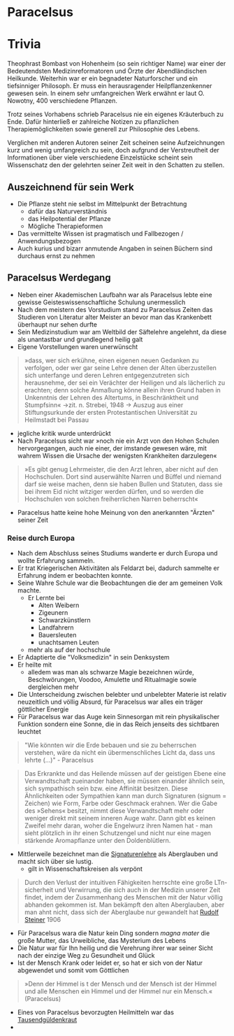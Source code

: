# Paracelsus

# Trivia
Theophrast Bombast von Hohenheim (so sein richtiger Name) war einer der Bedeutendsten Medizinreformatoren und Örzte der Abendländischen Heilkunde. Weiterhin war er ein begnadeter Naturforscher und ein tiefsinniger Philosoph.
Er muss ein herausragender Heilpflanzenkenner gewesen sein.
In einem sehr umfangreichen Werk erwähnt er laut O. Nowotny, 400 verschiedene Pflanzen.

Trotz seines Vorhabens schrieb Paracelsus nie ein eigenes Kräuterbuch zu Ende. Dafür hinterließ er zahlreiche Notizen zu pflanzlichen Therapiemöglichkeiten sowie generell zur Philosophie des Lebens.

Verglichen mit anderen Autoren seiner Zeit scheinen seine Aufzeichnungen kurz und wenig umfangreich zu sein, doch aufgrund der Verstreutheit der Informationen über viele verschiedene Einzelstücke scheint sein Wissenschatz den der gelehrten seiner Zeit weit in den Schatten zu stellen.

## Auszeichnend für sein Werk
- Die Pflanze steht nie selbst im Mittelpunkt der Betrachtung
	- dafür das Naturverständnis
	- das Heilpotential der Pflanze
	- Mögliche Therapieformen
- Das vermittelte Wissen ist pragmatisch und Fallbezogen / Anwendungsbezogen
- Auch kurius und bizarr anmutende Angaben in seinen Büchern sind durchaus ernst zu nehmen


## Paracelsus Werdegang
- Neben einer Akademischen Laufbahn war als Paracelsus lebte eine gewisse Geisteswissenschaftliche Schulung unermesslich
- Nach dem meistern des Vorstudium stand zu Paracelsus Zeiten das Studieren von Literatur alter Meister an bevor man das Krankenbett überhaupt nur sehen durfte
- Sein Medizinstudium war am Weltbild der Säftelehre angelehnt, da diese als unantastbar und grundlegend heilig galt
- Eigene Vorstellungen waren unerwünscht
> »dass, wer sich
erkühne, einen eigenen neuen Gedanken zu verfolgen, oder wer gar seine Lehre denen der Alten
überzustellen sich unterfange und deren Lehren
entgegenzutreten sich herausnehme, der sei ein
Verächter der Heiligen und als lächerlich zu erachten; denn solche Anmaßung könne allein ihren
Grund haben in Unkenntnis der Lehren des Altertums, in Beschränktheit und Stumpfsinn« 
->zit. n. Strebei, 1948 
-> Auszug aus einer Stiftungsurkunde der ersten Protestantischen Universität zu Heilmstadt bei Passau

- jegliche kritik wurde unterdrückt
- Nach Paracelsus sicht war »noch nie ein Arzt von den Hohen Schulen hervorgegangen, auch nie einer, der imstande gewesen wäre, mit wahrem Wissen die Ursache der wenigsten Krankheiten darzulegen«
> »Es gibt
genug Lehrmeister, die den Arzt lehren, aber nicht 
auf den Hochschulen. Dort sind auserwählte Narren und Büffel und niemand darf sie weise machen,
denn sie haben Bullen und Statuten, dass sie bei
ihrem Eid nicht witziger werden dürfen, und so
werden die Hochschulen von solchen freiherrlichen
Narren beherrscht«
- Paracelsus hatte keine hohe Meinung von den anerkannten "Ärzten" seiner Zeit
### Reise durch Europa
- Nach dem Abschluss seines Studiums wanderte er durch Europa und wollte Erfahrung sammeln.
- Er trat Kriegerischen Aktivitäten als Feldarzt bei, dadurch sammelte er Erfahrung indem er beobachten konnte.
- Seine Wahre Schule war die Beobachtungen die der am gemeinen Volk machte. 
	- Er Lernte bei
		- Alten Weibern
		- Zigeunern
		- Schwarzkünstlern
		- Landfahrern
		- Bauersleuten
		- unachtsamen Leuten
	- mehr als auf der hochschule
- Er Adaptierte die "Volksmedizin" in sein Denksystem
- Er heilte mit
	- alledem was man als schwarze Magie bezeichnen würde, Beschwörungen, Voodoo, Amulette und Ritualmagie sowie dergleichen mehr
- Die Unterscheidung zwischen belebter und unbelebter Materie ist relativ neuzeitlich und völlig Absurd, für Paracelsus war alles ein träger göttlicher Energie
- Für Paracelsus war das Auge kein Sinnesorgan mit rein physikalischer Funktion sondern eine Sonne, die in das Reich jenseits des sichtbaren leuchtet

> "Wie könnten wir die Erde bebauen und sie zu beherrschen verstehen, wäre da nicht ein übermenschliches Licht da, dass uns lehrte (...)" - Paracelsus

>Das Erkrankte und das Heilende müssen auf der geistigen Ebene eine Verwandtschaft zueinander haben, sie müssen einander ähnlich sein, sich sympathisch sein bzw. eine Affinität besitzen. 
>Diese Ähnlichkeiten oder Sympathien kann man durch Signaturen 
>(signum = Zeichen) 
>wie Form, Farbe oder Geschmack erahnen. 
>Wer die Gabe des »Sehens« besitzt, nimmt diese Verwandtschaft mehr oder weniger direkt mit seinem inneren Auge wahr. 
>Dann gibt es keinen Zweifel mehr daran, woher die Engelwurz ihren Namen hat - man sieht plötzlich in ihr einen Schutzengel und nicht nur eine magen stärkende Aromapflanze unter den Doldenblütlern.

- Mittlerweile bezeichnet man die [Signaturenlehre](../Glossar/Signaturenlehre.md) als Aberglauben und macht sich über sie lustig.
	- gilt in Wissenschaftskreisen als verpönt

>Durch den Verlust
der intuitiven Fähigkeiten herrschte eine große LTn-
sicherheit und Verwirrung, die sich auch in der Medizin unserer Zeit findet, indem der Zusammenhang des Menschen mit der Natur völlig abhanden gekommen ist. Man bekämpft den alten Aberglauben, aber man ahnt nicht, dass sich der Aberglaube nur gewandelt hat
>[Rudolf Steiner](Rudolf%20Steiner.md) 1906

- Für Paracelsus wara die Natur kein Ding sondern *magna mater* die große Mutter, das Urweibliche, das Mysterium des Lebens
- Die Natur war für Ihn heilig und die Verehrung ihrer war seiner Sicht nach der einzige Weg zu Gesundheit und Glück
- Ist der Mensch Krank oder leidet er, so hat er sich von der Natur abgewendet und somit vom Göttlichen

>»Denn der  Himmel is t der  Mensch und der Mensch ist der  Himmel und alle  Menschen ein Himmel und der  Himmel nur  ein Mensch.« 
>(Paracelsus)

- Eines von Paracelsus bevorzugten Heilmitteln war das [Tausendgüldenkraut](../Stoffe/Rohstoffe/Tausendgüldenkraut.md)
- 



